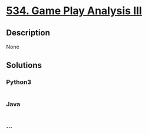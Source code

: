 # [534. Game Play Analysis III](https://leetcode.com/problems/game-play-analysis-iii)

## Description
None


## Solutions


### Python3

```python

```

### Java

```java

```

### ...
```

```
